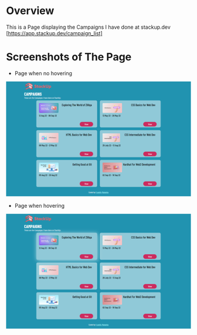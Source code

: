 # Overview

This is a Page displaying the Campaigns I have done at stackup.dev [https://app.stackup.dev/campaign_list]

# Screenshots of The Page

* Page when no hovering

![](IMAGES/screenshot-1.png)

* Page when hovering

![](IMAGES/screenshot-2.png)